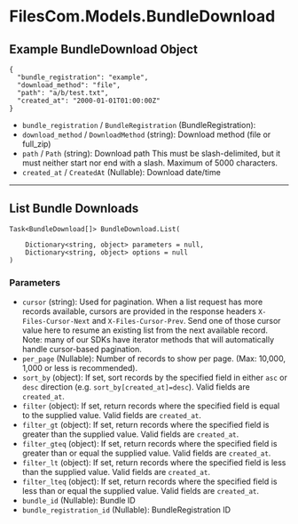 # FilesCom.Models.BundleDownload

## Example BundleDownload Object

```
{
  "bundle_registration": "example",
  "download_method": "file",
  "path": "a/b/test.txt",
  "created_at": "2000-01-01T01:00:00Z"
}
```

* `bundle_registration` / `BundleRegistration`  (BundleRegistration): 
* `download_method` / `DownloadMethod`  (string): Download method (file or full_zip)
* `path` / `Path`  (string): Download path This must be slash-delimited, but it must neither start nor end with a slash. Maximum of 5000 characters.
* `created_at` / `CreatedAt`  (Nullable<DateTime>): Download date/time


---

## List Bundle Downloads

```
Task<BundleDownload[]> BundleDownload.List(
    
    Dictionary<string, object> parameters = null,
    Dictionary<string, object> options = null
)
```

### Parameters

* `cursor` (string): Used for pagination.  When a list request has more records available, cursors are provided in the response headers `X-Files-Cursor-Next` and `X-Files-Cursor-Prev`.  Send one of those cursor value here to resume an existing list from the next available record.  Note: many of our SDKs have iterator methods that will automatically handle cursor-based pagination.
* `per_page` (Nullable<Int64>): Number of records to show per page.  (Max: 10,000, 1,000 or less is recommended).
* `sort_by` (object): If set, sort records by the specified field in either `asc` or `desc` direction (e.g. `sort_by[created_at]=desc`). Valid fields are `created_at`.
* `filter` (object): If set, return records where the specified field is equal to the supplied value. Valid fields are `created_at`.
* `filter_gt` (object): If set, return records where the specified field is greater than the supplied value. Valid fields are `created_at`.
* `filter_gteq` (object): If set, return records where the specified field is greater than or equal the supplied value. Valid fields are `created_at`.
* `filter_lt` (object): If set, return records where the specified field is less than the supplied value. Valid fields are `created_at`.
* `filter_lteq` (object): If set, return records where the specified field is less than or equal the supplied value. Valid fields are `created_at`.
* `bundle_id` (Nullable<Int64>): Bundle ID
* `bundle_registration_id` (Nullable<Int64>): BundleRegistration ID
